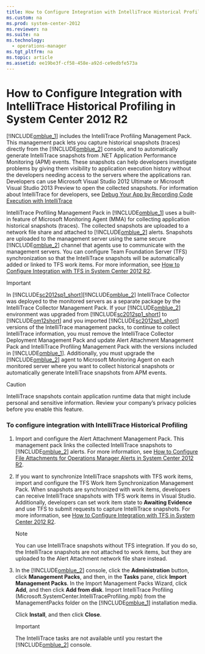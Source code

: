 ```yaml
---
title: How to Configure Integration with IntelliTrace Historical Profiling in System Center 2012 R2
ms.custom: na
ms.prod: system-center-2012
ms.reviewer: na
ms.suite: na
ms.technology: 
  - operations-manager
ms.tgt_pltfrm: na
ms.topic: article
ms.assetid: ee19be3f-cf58-458e-a92d-ce9edbfe573a
---
```

# How to Configure Integration with IntelliTrace Historical Profiling in System Center 2012 R2
[!INCLUDE[omblue_1](Token/omblue_1_md.md)] includes the IntelliTrace Profiling Management Pack. This management pack lets you capture historical snapshots \(traces\) directly from the [!INCLUDE[omblue_2](Token/omblue_2_md.md)] console, and to automatically generate IntelliTrace snapshots from .NET Application Performance Monitoring \(APM\) events. These snapshots can help developers investigate problems by giving them visibility to application execution history without the developers needing access to the servers where the applications ran. Developers can use Microsoft Visual Studio 2012 Ultimate or Microsoft Visual Studio 2013 Preview to open the collected snapshots. For information about IntelliTrace for developers, see [Debug Your App by Recording Code Execution with IntelliTrace](http://go.microsoft.com/fwlink/?LinkId=275118)

IntelliTrace Profiling Management Pack in [!INCLUDE[omblue_1](Token/omblue_1_md.md)] uses a built\-in feature of Microsoft Monitoring Agent \(MMA\) for collecting application historical snapshots \(traces\). The collected snapshots are uploaded to a network file share and attached to [!INCLUDE[omblue_2](Token/omblue_2_md.md)] alerts. Snapshots are uploaded to the management server using the same secure [!INCLUDE[omblue_2](Token/omblue_2_md.md)] channel that agents use to communicate with the management servers. You can configure Team Foundation Server \(TFS\) synchronization so that the IntelliTrace snapshots will be automatically added or linked to TFS work items. For more information, see [How to Configure Integration with TFS in System Center 2012 R2](How-to-Configure-Integration-with-TFS-in-System-Center-2012-R2.md).

> [!IMPORTANT]
> In [!INCLUDE[sc2012sp1_short](Token/sc2012sp1_short_md.md)][!INCLUDE[omblue_2](Token/omblue_2_md.md)] IntelliTrace Collector was deployed to the monitored servers as a separate package by the IntelliTrace Collector Management Pack. If your [!INCLUDE[omblue_2](Token/omblue_2_md.md)] environment was upgraded from [!INCLUDE[sc2012sp1_short](Token/sc2012sp1_short_md.md)] to [!INCLUDE[om12short](Token/om12short_md.md)] and you imported [!INCLUDE[sc2012sp1_short](Token/sc2012sp1_short_md.md)] versions of the IntelliTrace management packs, to continue to collect IntelliTrace information, you must remove the IntelliTrace Collector Deployment Management Pack and update Alert Attachment Management Pack and IntelliTrace Profiling Management Pack with the versions included in [!INCLUDE[omblue_1](Token/omblue_1_md.md)]. Additionally, you must upgrade the [!INCLUDE[omblue_2](Token/omblue_2_md.md)] agent to Microsoft Monitoring Agent on each monitored server where you want to collect historical snapshots or automatically generate IntelliTrace snapshots from APM events.

> [!CAUTION]
> IntelliTrace snapshots contain application runtime data that might include personal and sensitive information. Review your company’s privacy policies before you enable this feature.

### To configure integration with IntelliTrace Historical Profiling

1.  Import and configure the Alert Attachment Management Pack. This management pack links the collected IntelliTrace snapshots to [!INCLUDE[omblue_2](Token/omblue_2_md.md)] alerts. For more information, see [How to Configure File Attachments for Operations Manager Alerts in System Center 2012 R2](How-to-Configure-File-Attachments-for-Operations-Manager-Alerts-in-System-Center-2012-R2.md).

2.  If you want to synchronize IntelliTrace snapshots with TFS work items, import and configure the TFS Work Item Synchronization Management Pack. When snapshots are synchronized with work items, developers can receive IntelliTrace snapshots with TFS work items in Visual Studio. Additionally, developers can set work item state to **Awaiting Evidence** and use TFS to submit requests to capture IntelliTrace snapshots. For more information, see [How to Configure Integration with TFS in System Center 2012 R2](How-to-Configure-Integration-with-TFS-in-System-Center-2012-R2.md).

    > [!NOTE]
    > You can use IntelliTrace snapshots without TFS integration. If you do so, the IntelliTrace snapshots are not attached to work items, but they are uploaded to the Alert Attachment network file share instead.

3.  In the [!INCLUDE[omblue_2](Token/omblue_2_md.md)] console, click the **Administration** button, click **Management Packs**, and then, in the **Tasks** pane, click **Import Management Packs**. In the Import Management Packs Wizard, click **Add**, and then click **Add from disk**. Import IntelliTrace Profiling \(Microsoft.SystemCenter.IntelliTraceProfiling.mpb\) from the ManagementPacks folder on the [!INCLUDE[omblue_1](Token/omblue_1_md.md)] installation media.

    Click **Install**, and then click **Close**.

    > [!IMPORTANT]
    > The IntelliTrace tasks are not available until you restart the [!INCLUDE[omblue_2](Token/omblue_2_md.md)] console.


